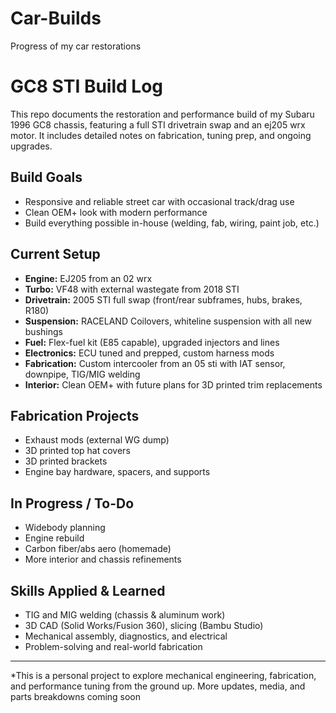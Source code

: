 # Car-Builds
Progress of my car restorations
# GC8 STI Build Log

This repo documents the restoration and performance build of my Subaru 1996 GC8 chassis, featuring a full STI drivetrain swap and an ej205 wrx motor. It includes detailed notes on fabrication, tuning prep, and ongoing upgrades.

## Build Goals
- Responsive and reliable street car with occasional track/drag use
- Clean OEM+ look with modern performance
- Build everything possible in-house (welding, fab, wiring, paint job, etc.)

## Current Setup
- **Engine:** EJ205 from an 02 wrx
- **Turbo:** VF48 with external wastegate from 2018 STI
- **Drivetrain:** 2005 STI full swap (front/rear subframes, hubs, brakes, R180)
- **Suspension:** RACELAND Coilovers, whiteline suspension with all new bushings
- **Fuel:** Flex-fuel kit (E85 capable), upgraded injectors and lines
- **Electronics:** ECU tuned and prepped, custom harness mods
- **Fabrication:** Custom intercooler from an 05 sti with IAT sensor, downpipe, TIG/MIG welding
- **Interior:** Clean OEM+ with future plans for 3D printed trim replacements

## Fabrication Projects
- Exhaust mods (external WG dump)
- 3D printed top hat covers
- 3D printed brackets
- Engine bay hardware, spacers, and supports

## In Progress / To-Do
- Widebody planning
- Engine rebuild
- Carbon fiber/abs aero (homemade)
- More interior and chassis refinements

## Skills Applied & Learned
- TIG and MIG welding (chassis & aluminum work)
- 3D CAD (Solid Works/Fusion 360), slicing (Bambu Studio)
- Mechanical assembly, diagnostics, and electrical
- Problem-solving and real-world fabrication

---

*This is a personal project to explore mechanical engineering, fabrication, and performance tuning from the ground up. More updates, media, and parts breakdowns coming soon
